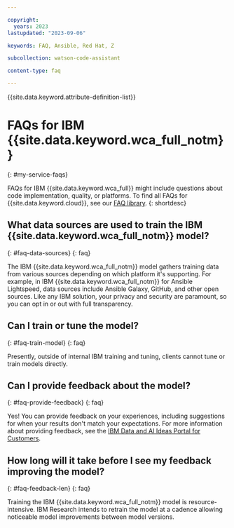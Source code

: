 ```yaml
---

copyright:
  years: 2023
lastupdated: "2023-09-06"

keywords: FAQ, Ansible, Red Hat, Z

subcollection: watson-code-assistant

content-type: faq

---
```



{{site.data.keyword.attribute-definition-list}}


# FAQs for IBM {{site.data.keyword.wca_full_notm}}
{: #my-service-faqs}

FAQs for IBM {{site.data.keyword.wca_full}} might include questions about code implementation, quality, or platforms. To find all FAQs for {{site.data.keyword.cloud}}, see our [FAQ library](/docs/faqs).
{: shortdesc}

## What data sources are used to train the IBM {{site.data.keyword.wca_full_notm}} model?
{: #faq-data-sources}
{: faq}

The IBM {{site.data.keyword.wca_full_notm}} model gathers training data from various sources depending on which platform it's supporting. For example, in IBM {{site.data.keyword.wca_full_notm}} for Ansible Lightspeed, data sources include Ansible Galaxy, GitHub, and other open sources. Like any IBM solution, your privacy and security are paramount, so you can opt in or out with full transparency.

## Can I train or tune the model?
{: #faq-train-model}
{: faq}

Presently, outside of internal IBM training and tuning, clients cannot tune or train models directly.

## Can I provide feedback about the model?
{: #faq-provide-feedback}
{: faq}

Yes! You can provide feedback on your experiences, including suggestions for when your results don't match your expectations. For more information about providing feedback, see the [IBM Data and AI Ideas Portal for Customers](https://ibm-data-and-ai.ideas.ibm.com/).

## How long will it take before I see my feedback improving the model?
{: #faq-feedback-len}
{: faq}

Training the IBM {{site.data.keyword.wca_full_notm}} model is resource-intensive. IBM Research intends to retrain the model at a cadence allowing noticeable model improvements between model versions.
